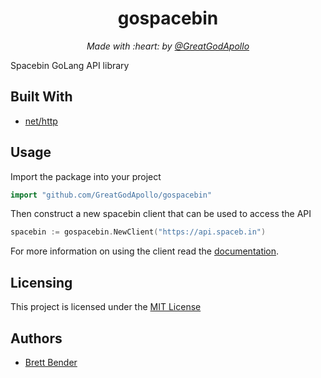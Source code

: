 <h1 align="center">gospacebin</h1>
<p align="center"><i>Made with :heart: by <a href="https://github.com/GreatGodApollo">@GreatGodApollo</a></i></p>

Spacebin GoLang API library

## Built With
- [net/http](https://golang.org/pkg/net/http/)

## Usage
Import the package into your project
```go
import "github.com/GreatGodApollo/gospacebin"
```
Then construct a new spacebin client that can be used to access the API
```go
spacebin := gospacebin.NewClient("https://api.spaceb.in")
```
For more information on using the client read the [documentation](https://pkg.go.dev/github.com/GreatGodApollo/gospacebin).
## Licensing

This project is licensed under the [MIT License](https://choosealicense.com/licenses/mit/)

## Authors

* [Brett Bender](https://github.com/GreatGodApollo)